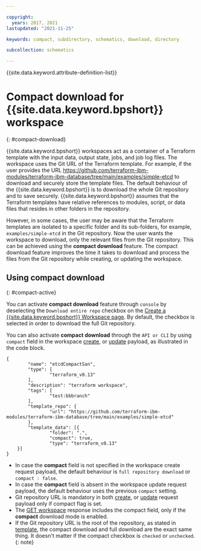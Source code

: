 ```yaml
---

copyright:
  years: 2017, 2021
lastupdated: "2021-11-25"

keywords: compact, subdirectory, schematics, download, directory

subcollection: schematics

---
```


{{site.data.keyword.attribute-definition-list}}

# Compact download for {{site.data.keyword.bpshort}} workspace
{: #compact-download}

{{site.data.keyword.bpshort}} workspaces act as a container of a Terraform template with the input data, output state, jobs, and job log files. The workspace uses the Git URL of the Terraform template. For example, if the user provides the URL https://github.com/terraform-ibm-modules/terraform-ibm-database/tree/main/examples/simple-etcd to download and securely store the template files. The default behaviour of the {{site.data.keyword.bpshort}} is to download the whole Git repository and to save securely. {{site.data.keyword.bpshort}} assumes that the Terraform templates have relative references to modules, script, or data files that resides in other folders in the repository. 

However, in some cases, the user may be aware that the Terraform templates are isolated to a specific folder and its sub-folders, for example, `examples/simple-etcd` in the Git repository. Now the user wants the workspace to download, only the relevant files from the Git repository. This can be achieved using the **compact download** feature. The compact download feature improves the time it takes to download and process the files from the Git repository while creating, or updating the workspace.

## Using compact download
{: #compact-active}

You can activate **compact download** feature through `console` by deselecting the `Download entire repo` checkbox on the [Create a {{site.data.keyword.bpshort}} Workspace page](https://cloud.ibm.com/schematics/workspaces/create). By default, the checkbox is selected in order to download the full Git repository.

You can also activate **compact download** through the `API or CLI` by using `compact` field in the workspace [create](/apidocs/schematics/schematics#create-workspace), or [update](/apidocs/schematics/schematics#replace-workspace) payload, as illustrated in the code block.
```text
{
        "name": "etcdCompactSan",
        "type": [
                "terraform_v0.13"
        ],
        "description": "terraform workspace",
        "tags": [
                "test:bbbranch"
        ],
        "template_repo": {
                "url": "https://github.com/terraform-ibm-modules/terraform-ibm-database/tree/main/examples/simple-etcd"
        },
        "template_data": [{
                "folder": ".",
                "compact": true,
                "type": "terraform_v0.13"
    }]
}
```

- In case the **compact** field is not specified in the workspace create request payload, the default behaviour is `full repository download` or `compact : false`.
- In case the **compact** field is absent in the workspace update request payload, the default behaviour uses the previous `compact` setting.
- Git repository URL is mandatory in both [create](/apidocs/schematics/schematics#create-workspace), or [update](/apidocs/schematics/schematics#replace-workspace) request payload only if compact flag is set.
- The [GET workspace](/apidocs/schematics/schematics#get-workspace) response includes the compact field, only if the **compact** download mode is enabled.
- If the Git repository URL is the root of the repository, as stated in [template](https://github.com/Cloud-Schematics/LEMP), the compact download and full download are the exact same thing. It doesn't matter if the compact checkbox is `checked` or `unchecked`.
{: note}

